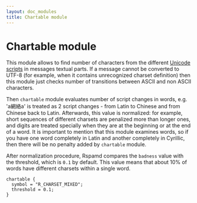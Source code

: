 ```yaml
---
layout: doc_modules
title: Chartable module
---
```

# Chartable module

This module allows to find number of characters from the different [Unicode scripts](http://www.unicode.org/reports/tr24/) in messages textual parts. If a message cannot be converted to UTF-8 (for example, when it contains unrecognized charset definition) then this module just checks number of transitions between ASCII and non ASCII characters.

Then `chartable` module evaluates number of script changes in words, e.g. 'a網絡a' is treated as 2 script changes - from Latin to Chinese and from Chinese back to Latin. Afterwards, this value is normalized: for example, short sequences of different charsets are penalized more than longer ones, and digits are treated specially when they are at the beginning or at the end of a word. It is important to mention that this module examines words, so if you have one word completely in Latin and another completely in Cyrillic, then there will be no penalty added by `chartable` module.

After normalization procedure, Rspamd compares the `badness` value with the threshold, which is `0.1` by default. This value means that about 10% of words have different charsets within a single word.

~~~ucl
chartable {
  symbol = "R_CHARSET_MIXED";
  threshold = 0.1;
}
~~~
